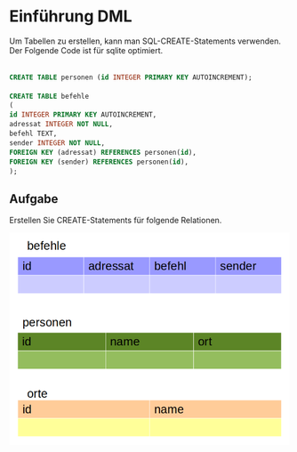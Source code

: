 # Einführung DML

Um Tabellen zu erstellen, kann man SQL-CREATE-Statements verwenden. Der Folgende Code ist für sqlite optimiert.

~~~sql

CREATE TABLE personen (id INTEGER PRIMARY KEY AUTOINCREMENT);

CREATE TABLE befehle
(
id INTEGER PRIMARY KEY AUTOINCREMENT,
adressat INTEGER NOT NULL,
befehl TEXT,
sender INTEGER NOT NULL,
FOREIGN KEY (adressat) REFERENCES personen(id),
FOREIGN KEY (sender) REFERENCES personen(id),
);

~~~

## Aufgabe

Erstellen Sie CREATE-Statements für folgende Relationen.

![](01_tabellen.png)
